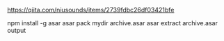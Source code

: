 https://qiita.com/niusounds/items/2739fdbc26df03421bfe


npm install -g asar
asar pack mydir archive.asar
asar extract archive.asar output
